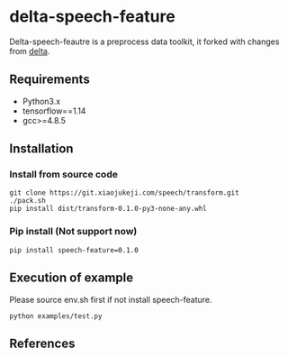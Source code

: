 # delta-speech-feature

Delta-speech-feautre is a preprocess data toolkit, it forked with changes from [delta](https://github.com/didi/delta).

## Requirements
- Python3.x
- tensorflow==1.14
- gcc>=4.8.5 

## Installation
### Install from source code

```
git clone https://git.xiaojukeji.com/speech/transform.git
./pack.sh
pip install dist/transform-0.1.0-py3-none-any.whl
```

### Pip install (Not support now)
```
pip install speech-feature=0.1.0
```

## Execution of example 
Please source env.sh first if not install speech-feature.
```
python examples/test.py
```

## References 

